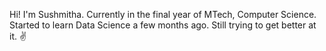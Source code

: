Hi!
I'm Sushmitha. Currently in the final year of MTech, Computer Science.
Started to learn Data Science a few months ago. Still trying to get better at it. ✌️

<!---
sushmithaLakma/sushmithaLakma is a ✨ special ✨ repository because its `README.md` (this file) appears on your GitHub profile.
You can click the Preview link to take a look at your changes.
--->
